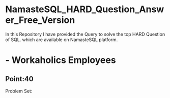 # NamasteSQL_HARD_Question_Answer_Free_Version
In this Repository I have provided the Query to solve the top HARD Question of SQL. which are available on NamasteSQL platform.

# - Workaholics Employees
## Point:40  
Problem Set:

